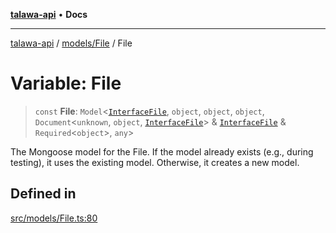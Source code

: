[**talawa-api**](../../../README.md) • **Docs**

***

[talawa-api](../../../modules.md) / [models/File](../README.md) / File

# Variable: File

> `const` **File**: `Model`\<[`InterfaceFile`](../interfaces/InterfaceFile.md), `object`, `object`, `object`, `Document`\<`unknown`, `object`, [`InterfaceFile`](../interfaces/InterfaceFile.md)\> & [`InterfaceFile`](../interfaces/InterfaceFile.md) & `Required`\<`object`\>, `any`\>

The Mongoose model for the File.
If the model already exists (e.g., during testing), it uses the existing model.
Otherwise, it creates a new model.

## Defined in

[src/models/File.ts:80](https://github.com/PalisadoesFoundation/talawa-api/blob/6712e9940a5702665afc506fa9f6e9d7e1dc7991/src/models/File.ts#L80)
